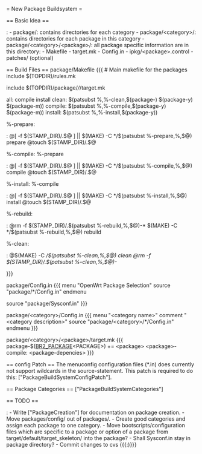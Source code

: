 = New Package Buildsystem =

== Basic Idea ==

:   -   package/: contains directories for each category
    -   package/&lt;category&gt;/: contains directories for each package
        in this category
    -   package/&lt;category&gt;/&lt;package&gt;/: all package specific
        information are in this directory:
        -   Makefile
        -   target.mk
        -   Config.in
        -   ipkg/&lt;package&gt;.control
        -   patches/ (optional)

== Build Files == package/Makefile {{{ \# Main makefile for the packages
include \$(TOPDIR)/rules.mk

include \$(TOPDIR)/package/*/*/target.mk

all: compile install clean: \$(patsubst %,%-clean,\$(package-)
\$(package-y) \$(package-m)) compile: \$(patsubst
%,%-compile,\$(package-y) \$(package-m)) install: \$(patsubst
%,%-install,\$(package-y))

%-prepare:

:   @\[ -f \$(STAMP\_DIR)/.\$@ \] || \$(MAKE) -C \*/\$(patsubst
    %-prepare,%,\$@) prepare @touch \$(STAMP\_DIR)/.\$@

%-compile: %-prepare

:   @\[ -f \$(STAMP\_DIR)/.\$@ \] || \$(MAKE) -C \*/\$(patsubst
    %-compile,%,\$@) compile @touch \$(STAMP\_DIR)/.\$@

%-install: %-compile

:   @\[ -f \$(STAMP\_DIR)/.\$@ \] || \$(MAKE) -C \*/\$(patsubst
    %-install,%,\$@) install @touch \$(STAMP\_DIR)/.\$@

%-rebuild:

:   @rm -f \$(STAMP\_DIR)/.\$(patsubst %-rebuild,%,\$@)-\* \$(MAKE) -C
    \*/\$(patsubst %-rebuild,%,\$@) rebuild

%-clean:

:   @\$(MAKE) -C */\$(patsubst %-clean,%,\$@) clean @rm -f
    \$(STAMP\_DIR)/.\$(patsubst %-clean,%,\$@)-*

}}}

package/Config.in {{{ menu "OpenWrt Package Selection" source
"package/\*/Config.in" endmenu

source "package/Sysconf.in" }}}

package/&lt;category&gt;/Config.in {{{ menu "&lt;category name&gt;"
comment "&lt;category description&gt;" source
"package/&lt;category&gt;/\*/Config.in" endmenu }}}

package/&lt;category&gt;/&lt;package&gt;/target.mk {{{
package-\$([BR2\_PACKAGE]()&lt;PACKAGE&gt;) += &lt;package&gt;
&lt;package&gt;-compile: &lt;package-depencies&gt; }}}

== config Patch == The menuconfig configuration files (\*.in) does
currently not support wildcards in the source-statement. This patch is
required to do this: \["PackageBuildSystemConfigPatch"\].

== Package Categories == \["PackageBuildSystemCategories"\]

== TODO ==

:   -   Write \["PackageCreation"\] for documentation on package
        creation.
    -   Move packages/config/ out of packages/.
    -   Create good categories and assign each package to one category.
    -   Move bootscripts/configuration files which are specific to a
        package or option of a package from
        target/default/target\_skeleton/ into the package?
    -   Shall Sysconf.in stay in package directory?
    -   Commit changes to cvs {{{:)}}}


